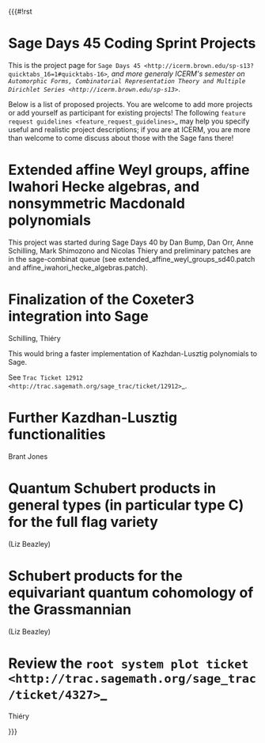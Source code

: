 {{{#!rst

Sage Days 45 Coding Sprint Projects
===================================

This is the project page for `Sage Days 45 <http://icerm.brown.edu/sp-s13?quicktabs_16=1#quicktabs-16>`_, and more generaly ICERM's
semester on `Automorphic Forms, Combinatorial Representation Theory and Multiple Dirichlet Series <http://icerm.brown.edu/sp-s13>`_.

Below is a list of proposed projects. You are welcome to add more
projects or add yourself as participant for existing projects! The
following `feature request guidelines <feature_request_guidelines>`_
may help you specify useful and realistic project descriptions; if you
are at ICERM, you are more than welcome to come discuss about those
with the Sage fans there!

Extended affine Weyl groups, affine Iwahori Hecke algebras, and nonsymmetric Macdonald polynomials
==================================================================================================

This project was started during Sage Days 40 by Dan Bump, Dan Orr,
Anne Schilling, Mark Shimozono and Nicolas Thiery and preliminary
patches are in the sage-combinat queue (see
extended_affine_weyl_groups_sd40.patch and
affine_iwahori_hecke_algebras.patch).

Finalization of the Coxeter3 integration into Sage
==================================================

Schilling, Thiéry

This would bring a faster implementation of Kazhdan-Lusztig polynomials to Sage.

See `Trac Ticket 12912 <http://trac.sagemath.org/sage_trac/ticket/12912>`_.

Further Kazdhan-Lusztig functionalities
=======================================

Brant Jones


Quantum Schubert products in general types (in particular type C) for the full flag variety
===========================================================================================

(Liz Beazley)

Schubert products for the equivariant quantum cohomology of the Grassmannian
============================================================================

(Liz Beazley)

Review the `root system plot ticket <http://trac.sagemath.org/sage_trac/ticket/4327>`_
======================================================================================

Thiéry

}}}
